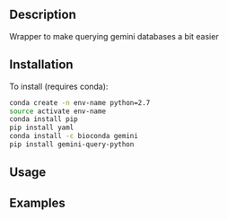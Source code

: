 ## Description

Wrapper to make querying gemini databases a bit easier

## Installation

To install (requires conda):
```bash
conda create -n env-name python=2.7
source activate env-name
conda install pip
pip install yaml
conda install -c bioconda gemini
pip install gemini-query-python
```

## Usage


## Examples
